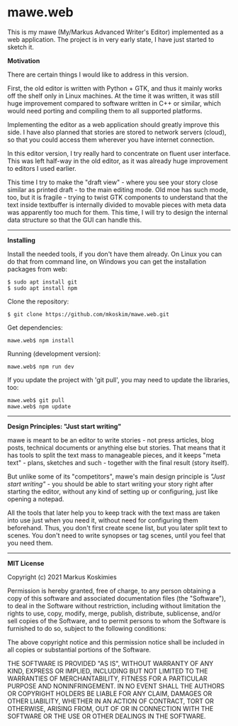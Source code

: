 # mawe.web

This is my mawe (My/Markus Advanced Writer's Editor) implemented as a web application. The project is in very early state, I have just started to sketch it.

**Motivation**

There are certain things I would like to address in this version.

First, the old editor is written with Python + GTK, and thus it mainly works off the shelf only in Linux machines. At the time it was written, it was still huge improvement compared to software written in C++ or similar, which would need porting and compiling them to all supported platforms.

Implementing the editor as a web application should greatly improve this side. I have also planned that stories are stored to network servers (cloud), so that you could access them wherever you have internet connection.

In this editor version, I try really hard to concentrate on fluent user interface. This was left half-way in the old editor, as it was already huge improvement to editors I used earlier.

This time I try to make the "draft view" - where you see your story close similar as printed draft - to the main editing mode. Old moe has such mode, too, but it is fragile - trying to twist GTK components to understand that the text inside textbuffer is internally divided to movable pieces with meta data was apparently too much for them. This time, I will try to design the internal data structure so that the GUI can handle this.

- - -

**Installing**

Install the needed tools, if you don't have them already. On Linux you can do that from command line, on Windows you can get the installation packages from web:

    $ sudo apt install git
    $ sudo apt install npm

Clone the repository:

    $ git clone https://github.com/mkoskim/mawe.web.git

Get dependencies:

    mawe.web$ npm install

Running (development version):

    mawe.web$ npm run dev

If you update the project with 'git pull', you may need to update the libraries, too:

    mawe.web$ git pull
    mawe.web$ npm update

- - -

**Design Principles: "Just start writing"**

mawe is meant to be an editor to write stories - not press articles, blog posts, technical documents or anything else but stories. That means that it has tools to split the text mass to manageable pieces, and it keeps "meta text" - plans, sketches and such - together with the final result (story itself).

But unlike some of its "competitors", mawe's main design principle is *"Just start writing"* - you should be able to start writing your story right after starting the editor, without any kind of setting up or configuring, just like opening a notepad.

All the tools that later help you to keep track with the text mass are taken into use just when you need it, without need for configuring them beforehand. Thus, you don't first create scene list, but you later split text to scenes. You don't need to write synopses or tag scenes, until you feel that you need them.

- - -

**MIT License**

Copyright (c) 2021 Markus Koskimies

Permission is hereby granted, free of charge, to any person obtaining a copy
of this software and associated documentation files (the "Software"), to deal
in the Software without restriction, including without limitation the rights
to use, copy, modify, merge, publish, distribute, sublicense, and/or sell
copies of the Software, and to permit persons to whom the Software is
furnished to do so, subject to the following conditions:

The above copyright notice and this permission notice shall be included in all
copies or substantial portions of the Software.

THE SOFTWARE IS PROVIDED "AS IS", WITHOUT WARRANTY OF ANY KIND, EXPRESS OR
IMPLIED, INCLUDING BUT NOT LIMITED TO THE WARRANTIES OF MERCHANTABILITY,
FITNESS FOR A PARTICULAR PURPOSE AND NONINFRINGEMENT. IN NO EVENT SHALL THE
AUTHORS OR COPYRIGHT HOLDERS BE LIABLE FOR ANY CLAIM, DAMAGES OR OTHER
LIABILITY, WHETHER IN AN ACTION OF CONTRACT, TORT OR OTHERWISE, ARISING FROM,
OUT OF OR IN CONNECTION WITH THE SOFTWARE OR THE USE OR OTHER DEALINGS IN THE
SOFTWARE.
